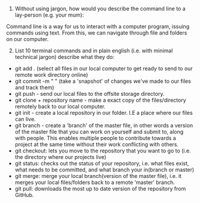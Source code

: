 1) Without using jargon, how would you describe the command line to a lay-person (e.g. your mum):

Command line is a way for us to interact with a computer program, issuing commands using text. From this, we can navigate through file and folders on our computer.





2) List 10 terminal commands and in plain english (i.e. with minimal technical jargon) describe what they do:

- git add . (select all files in our local computer to get ready to send to our remote work directory online)
- git commit -m " " (take a 'snapshot' of changes we've made to our files and track them)
- git push  - send our local files to the offsite storage directory.
- git clone + repository name - make a exact copy of the files/directory remotely back to our local computer.
- git init - create a local repository in our folder.  I.E a place where our files can live.
- git branch - create a 'branch' of the master file, in other words a version of the master file that you can work on yourself and submit to, along with people.  This enables multiple people to contribute towards a project at the same time without their work conflicting with others.
- git checkout: lets you move to the repository that you want to go to (i.e. the directory where our projects live)
- git status: checks out the status of your repository, i.e. what files exist, what needs to be committed, and what branch your in(branch or master)
- git merge: merge your local branch(version of the master file), i.e. it merges your local files/folders back to a remote 'master' branch.
- git pull: downloads the most up to date version of the repository from GitHub.
